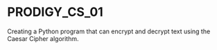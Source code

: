 # PRODIGY_CS_01
Creating a Python program that can encrypt and decrypt text using the Caesar Cipher algorithm. 
